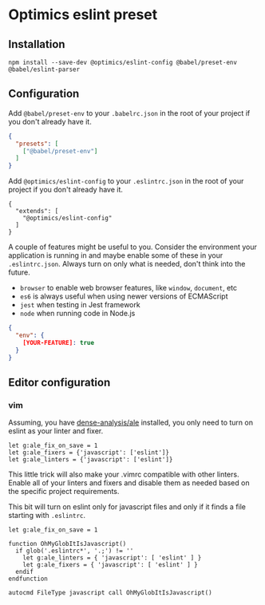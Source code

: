 # Optimics eslint preset

## Installation

```shell
npm install --save-dev @optimics/eslint-config @babel/preset-env @babel/eslint-parser
```

## Configuration

Add `@babel/preset-env` to your `.babelrc.json` in the root of your project if
you don't already have it.

```JSON
{
  "presets": [
    ["@babel/preset-env"]
  ]
}
```

Add `@optimics/eslint-config` to your `.eslintrc.json` in the root of your
project if you don't already have it.

```
{
  "extends": [
    "@optimics/eslint-config"
  ]
}
```

A couple of features might be useful to you. Consider the environment your
application is running in and maybe enable some of these in your
`.eslintrc.json`. Always turn on only what is needed, don't think into the
future.

* `browser` to enable web browser features, like `window`, `document`, etc
* `es6` is always useful when using newer versions of ECMAScript
* `jest` when testing in Jest framework
* `node` when running code in Node.js

```JSON
{
  "env": {
    [YOUR-FEATURE]: true
  }
}
```

## Editor configuration

### vim

Assuming, you have [dense-analysis/ale](https://github.com/dense-analysis/ale)
installed, you only need to turn on eslint as your linter and fixer.

```
let g:ale_fix_on_save = 1
let g:ale_fixers = {'javascript': ['eslint']}
let g:ale_linters = {'javascript': ['eslint']}
```

This little trick will also make your .vimrc compatible with other linters.
Enable all of your linters and fixers and disable them as needed based on the
specific project requirements.

This bit will turn on eslint only for javascript files and only if it finds a
file starting with `.eslintrc`.

```
let g:ale_fix_on_save = 1

function OhMyGlobItIsJavascript()
  if glob('.eslintrc*', '.;') != ''
    let g:ale_linters = { 'javascript': [ 'eslint' ] }
    let g:ale_fixers = { 'javascript': [ 'eslint' ] }
  endif
endfunction

autocmd FileType javascript call OhMyGlobItIsJavascript()
```
